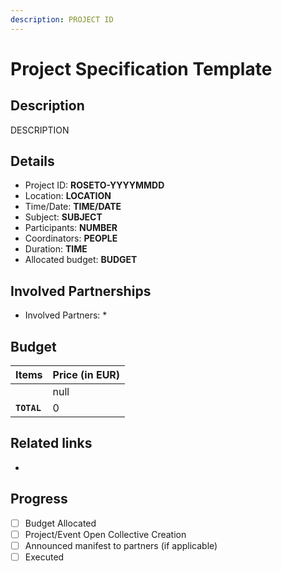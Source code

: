 ```yaml
---
description: PROJECT ID
---
```


# Project Specification Template

## Description

DESCRIPTION

## Details

* Project ID: **ROSETO-YYYYMMDD**
* Location: **LOCATION**
* Time/Date: **TIME/DATE**
* Subject: **SUBJECT**
* Participants: **NUMBER**
* Coordinators: **PEOPLE**
* Duration: **TIME**
* Allocated budget: **BUDGET**

## Involved Partnerships

* Involved Partners: \*

## Budget

<table><thead><tr><th>Items</th><th data-type="number">Price (in EUR)</th></tr></thead><tbody><tr><td></td><td>null</td></tr><tr><td><strong><code>TOTAL</code></strong></td><td>0</td></tr></tbody></table>

## Related links

*

## Progress

* [ ] Budget Allocated
* [ ] Project/Event Open Collective Creation
* [ ] Announced manifest to partners (if applicable)
* [ ] Executed
